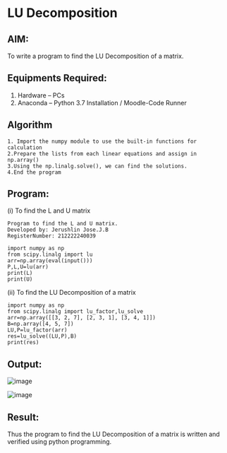 # LU Decomposition 

## AIM:
To write a program to find the LU Decomposition of a matrix.

## Equipments Required:
1. Hardware – PCs
2. Anaconda – Python 3.7 Installation / Moodle-Code Runner

## Algorithm
```
1. Import the numpy module to use the built-in functions for calculation
2.Prepare the lists from each linear equations and assign in np.array()
3.Using the np.linalg.solve(), we can find the solutions.
4.End the program
 ```
 
 

## Program:
(i) To find the L and U matrix

```
Program to find the L and U matrix.
Developed by: Jerushlin Jose.J.B
RegisterNumber: 212222240039

import numpy as np
from scipy.linalg import lu
arr=np.array(eval(input()))
P,L,U=lu(arr)
print(L)
print(U)
```


(ii) To find the LU Decomposition of a matrix
```
import numpy as np
from scipy.linalg import lu_factor,lu_solve
arr=np.array([[3, 2, 7], [2, 3, 1], [3, 4, 1]])
B=np.array([4, 5, 7])
LU,P=lu_factor(arr)
res=lu_solve((LU,P),B)
print(res)

```



## Output:


![image](https://github.com/Jerushli/LU-Decomposition/assets/120041243/bfe107db-9c72-48c4-8923-3209f65c727c)








![image](https://github.com/Jerushli/LU-Decomposition/assets/120041243/9ae55018-fa02-472e-9514-0388232a0e13)



## Result:
Thus the program to find the LU Decomposition of a matrix is written and verified using python programming.


